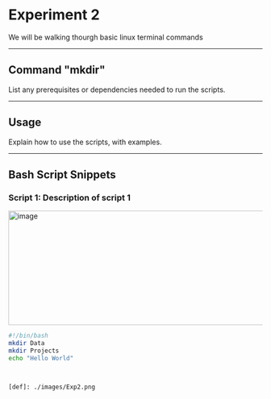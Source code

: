 # Experiment 2

We will be walking thourgh basic linux terminal commands

---

## Command "mkdir"

List any prerequisites or dependencies needed to run the scripts.

---

## Usage

Explain how to use the scripts, with examples.

---

## Bash Script Snippets

### Script 1: Description of script 1
<img width="729" height="227" alt="image" src="https://github.com/user-attachments/assets/70e95553-d82e-4a9e-9ccc-cfc9f647d570" />


```bash
#!/bin/bash
mkdir Data
mkdir Projects
echo "Hello World"



[def]: ./images/Exp2.png
